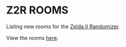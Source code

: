 # Z2R ROOMS

Listing new rooms for the [Zelda II Randomizer](https://github.com/Ellendar/Z2Randomizer/).

View the rooms [here](https://initsu.github.io/Z2R-Rooms/).
